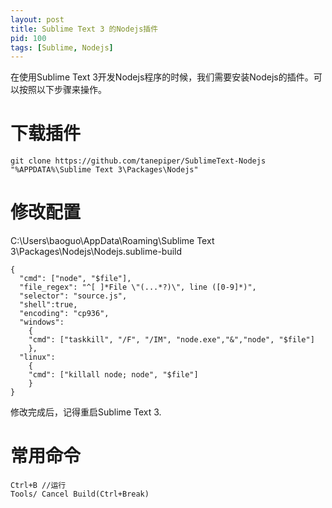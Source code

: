 ```yaml
---
layout: post
title: Sublime Text 3 的Nodejs插件
pid: 100
tags: [Sublime, Nodejs]
---
```


在使用Sublime Text 3开发Nodejs程序的时候，我们需要安装Nodejs的插件。可以按照以下步骤来操作。

# 下载插件

	git clone https://github.com/tanepiper/SublimeText-Nodejs "%APPDATA%\Sublime Text 3\Packages\Nodejs"

# 修改配置
C:\Users\baoguo\AppData\Roaming\Sublime Text 3\Packages\Nodejs\Nodejs.sublime-build

	{
	  "cmd": ["node", "$file"],
	  "file_regex": "^[ ]*File \"(...*?)\", line ([0-9]*)",
	  "selector": "source.js",
	  "shell":true,
	  "encoding": "cp936",
	  "windows":
	    {
		"cmd": ["taskkill", "/F", "/IM", "node.exe","&","node", "$file"]  
	    },
	  "linux":
	    {
		"cmd": ["killall node; node", "$file"]
	    }
	}

修改完成后，记得重启Sublime Text 3.

# 常用命令

	Ctrl+B //运行
	Tools/ Cancel Build(Ctrl+Break)
